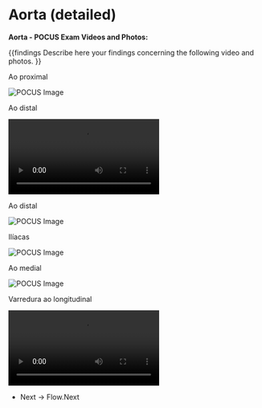 # Aorta (detailed)

**Aorta - POCUS Exam Videos and Photos:**

{{findings
Describe here your findings concerning the following video and photos.
}}

Ao proximal

![POCUS Image](template/pocus_image.png)

Ao distal

<video><source src="https://drive.google.com/file/d/1nibC-An5Ufj3fmQCPydpo2AKDc7ovxpZ/view?usp=sharing"></video>

Ao distal

![POCUS Image](template/pocus_image.png)

Ilíacas

![POCUS Image](template/pocus_image.png)

Ao medial 

![POCUS Image](template/pocus_image.png)

Varredura ao longitudinal

<video><source src="https://drive.google.com/file/d/1nibC-An5Ufj3fmQCPydpo2AKDc7ovxpZ/view?usp=sharing"></video>

* Next -> Flow.Next
